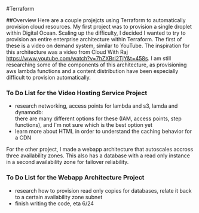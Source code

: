 #Terraform


##Overview
Here are a couple projejcts using Terraform to automatically provision cloud resources. My first project was to provision a single droplet within Digital Ocean. 
Scaling up the difficulty, I decided I wanted to try to provision an entire enterprise architecture within Terraform. The first of these is a video on demand system, similar to YouTube. 
The inspiration for this architecture was a video from Cloud With Raj https://www.youtube.com/watch?v=7hZXBrI2TjY&t=458s. I am still researching some of the components of this architecture, as provisioning aws lambda functions and a content distribution have been especially difficult to provision automatically.

### To Do List for the Video Hosting Service Project
* research networking, access points for lambda and s3, lamda and dynamodb:  
  there are many different options for these (IAM, access points, step functions), and I'm not sure which is the best option yet
* learn more about HTML in order to understand the caching behavior for a CDN 

For the other project, I made a webapp architecture that autoscales accross three availability zones. 
This also has a database with a read only instance in a second availability zone for failover reliability. 
### To Do List for the Webapp Architecture Project
* research how to provision read only copies for databases, relate it back to a certain availability zone subnet
* finish writing the code, eta 6/24
